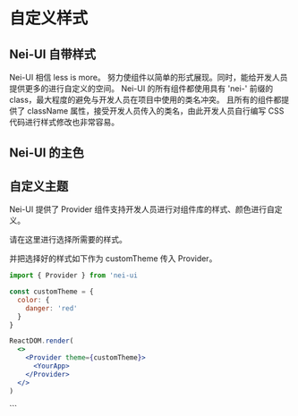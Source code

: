 <main>

# 自定义样式

## Nei-UI 自带样式

<desc>Nei-UI 相信 less is more。</desc>
<desc>努力使组件以简单的形式展现。同时，能给开发人员提供更多的进行自定义的空间。</desc>
<desc>Nei-UI 的所有组件都使用具有 'nei-' 前缀的 class，最大程度的避免与开发人员在项目中使用的类名冲突。</desc>
<desc>且所有的组件都提供了 className 属性，接受开发人员传入的类名，由此开发人员自行编写 CSS 代码进行样式修改也非常容易。</desc>

## Nei-UI 的主色

<div style='margin-top: 15px;'>

<ColorBox color='#fff' name='background' bordercolor/>
<ColorBox color='#000' name='foreground' fontColor='rgba(255,255,255,0.8)'/>
<ColorBox color='#4bf' name='primary'/>
<ColorBox color='#5c1' name='success'/>
<ColorBox color='#f11' name='danger'/>
<ColorBox color='#fa2' name='warning'/>

</div>

## 自定义主题

<desc>Nei-UI 提供了 Provider 组件支持开发人员进行对组件库的样式、颜色进行自定义。</desc>

<desc>请在<Link to='/customization'>这里</Link>进行选择所需要的样式。</desc>

<desc>并把选择好的样式如下作为 customTheme 传入 Provider。</desc>

<div>

```jsx
import { Provider } from 'nei-ui

const customTheme = {
  color: {
    danger: 'red'
  }
}

ReactDOM.render(
  <>
    <Provider theme={customTheme}>
      <YourApp>
    </Provider>
  </>
)

```

</div>

</main>
```
